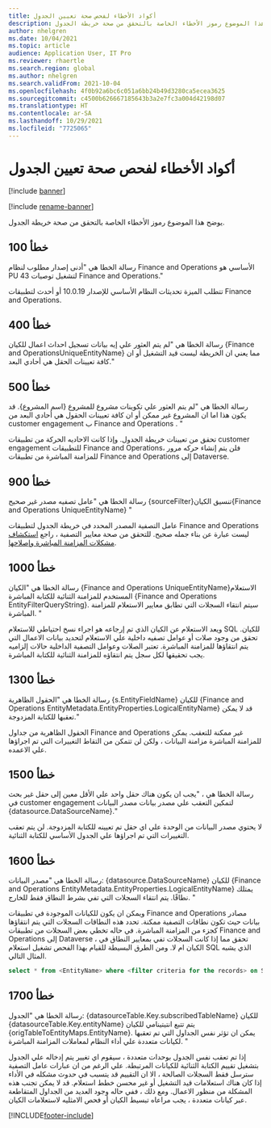 ```yaml
---
title: أكواد الأخطاء لفحص صحة تعيين الجدول
description: يوضح هذا الموضوع رموز الأخطاء الخاصة بالتحقق من صحة خريطة الجدول.
author: nhelgren
ms.date: 10/04/2021
ms.topic: article
audience: Application User, IT Pro
ms.reviewer: rhaertle
ms.search.region: global
ms.author: nhelgren
ms.search.validFrom: 2021-10-04
ms.openlocfilehash: 4f0b92a6bc6c051a6bb24b49d3280ca5ecea3625
ms.sourcegitcommit: c4500b626667185643b3a2e7fc3a004d42198d07
ms.translationtype: HT
ms.contentlocale: ar-SA
ms.lasthandoff: 10/29/2021
ms.locfileid: "7725065"
---
```

# <a name="errors-codes-for-the-table-map-health-check"></a>أكواد الأخطاء لفحص صحة تعيين الجدول

[!include [banner](../../includes/banner.md)]

[!include [rename-banner](~/includes/cc-data-platform-banner.md)]

يوضح هذا الموضوع رموز الأخطاء الخاصة بالتحقق من صحة خريطة الجدول.

## <a name="error-100"></a>خطأ 100

رسالة الخطا هي "أدنى إصدار مطلوب لنظام Finance and Operations الأساسي هو PU 43 لتشغيل توصيات Finance and Operations."

تتطلب الميزة تحديثات النظام الأساسي للإصدار 10.0.19 أو أحدث لتطبيقات Finance and Operations.

## <a name="error-400"></a>خطأ 400

رسالة الخطا هي "لم يتم العثور علي إيه بيانات تسجيل احداث اعمال للكيان \{Finance and OperationsUniqueEntityName\} مما يعني ان الخريطة ليست قيد التشغيل أو ان كافة تعيينات الحقل هي أحادي البعد."

## <a name="error-500"></a>خطأ 500

رسالة الخطا هي "لم يتم العثور علي تكوينات مشروع للمشروع \{اسم المشروع\}. قد يكون هذا اما ان المشروع غير ممكن أو ان كافة تعيينات الحقول هي أحادي البعد من customer engagement ب Finance and Operations . "

تحقق من تعيينات خريطة الجدول. وإذا كانت الاحاديه الحركة من تطبيقات customer engagement للتطبيقات Finance and Operations، فلن يتم إنشاء حركه مرور للمزامنة المباشرة من تطبيقات Finance and Operations إلى Dataverse.

## <a name="error-900"></a>خطأ 900

رسالة الخطا هي "عامل تصفيه مصدر غير صحيح \{sourceFilter\}تنسيق الكيان\{Finance and Operations UniqueEntityName\} "

عامل التصفية المصدر المحدد في خريطة الجدول لتطبيقات Finance and Operations ليست عبارة عن بناء جمله صحيح. للتحقق من صحة معايير التصفية ، راجع [استكشاف مشكلات المزامنة المباشرة وإصلاحها](dual-write-troubleshooting-live-sync.md#live-synchronization-issues-that-are-caused-by-incorrect-query-filter-syntax-on-the-dual-write-maps).

## <a name="error-1000"></a>خطأ 1000

رسالة الخطا هي "الكيان \{Finance and Operations UniqueEntityName\}الاستعلام المستخدم للمزامنة الثنائية للكتابة المباشرة \{Finance and Operations EntityFilterQueryString\}. سيتم انتقاء السجلات التي تطابق معايير الاستعلام للمزامنة المباشرة. "

ويعد الاستعلام عن الكيان الذي تم إرجاعه هو اجراء نسخ احتياطي للاستعلام SQL للكيان. تحقق من وجود صلات أو عوامل تصفيه داخلية علي الاستعلام لتحديد بيانات الاعمال التي يتم انتقاؤها للمزامنة المباشرة. تعتبر الصلات وعوامل التصفية الداخلية حالات إلزاميه يجب تحقيقها لكل سجل يتم انتقاؤه للمزامنة الثنائية للكتابة المباشرة.

## <a name="error-1300"></a>خطأ 1300

رسالة الخطا هي "الحقول الظاهرية \{s.EntityFieldName\} للكيان \{Finance and Operations EntityMetadata.EntityProperties.LogicalEntityName\} قد لا يمكن تعقبها للكتابة المزدوجة."

الحقول الظاهرية من جداول Finance and Operations غير ممكنة للتعقب. يمكن للمزامنة المباشرة مزامنة البيانات ، ولكن لن تتمكن من التقاط التغييرات التي تم اجراؤها علي الاعمده.

## <a name="error-1500"></a>خطأ 1500

رسالة الخطا هي ، "يجب ان يكون هناك حقل واحد علي الأقل معين إلى حقل غير بحث في customer engagement لتمكين التعقب علي مصدر بيانات مصدر البيانات \{datasource.DataSourceName\}."

لا يحتوي مصدر البيانات من الوحدة علي اي حقل تم تعيينه للكتابة المزدوجة. لن يتم تعقب التغييرات التي تم اجراؤها علي الجدول الأساسي للكتابة الثنائية.

## <a name="error-1600"></a>خطأ 1600

رسالة الخطا هي "مصدر البيانات: \{datasource.DataSourceName\} للكيان \{Finance and Operations EntityMetadata.EntityProperties.LogicalEntityName\} يمتلك نطاقًا. يتم انتقاء السجلات التي تفي بشرط النطاق فقط للخارج. "

ويمكن ان يكون للكيانات الموجودة في تطبيقات Finance and Operations مصادر بيانات حيث تكون نطاقات التصفية ممكنة. تحدد هذه النطاقات السجلات التي يتم انتقاؤها كجزء من المزامنة المباشرة. في حاله تخطي بعض السجلات من تطبيقات Finance and Operations إلى Dataverse ، تحقق مما إذا كانت السجلات تفي بمعايير النطاق في الكيان ام لا. ومن الطرق البسيطة للقيام بهذا الفحص تشغيل استعلام SQL الذي يشبه المثال التالي.

```sql
select * from <EntityName> where <filter criteria for the records> on SQL.
```

## <a name="error-1700"></a>خطأ 1700

رسالة الخطا هي "الجدول: \{datasourceTable.Key.subscribedTableName\} للكيان \{datasourceTable.Key.entityName\} يتم تتبع انتيتينامي للكيان \{origTableToEntityMaps.EntityName\}. يمكن ان تؤثر نفس الجداول التي تم تعقبها لكيانات متعددة علي أداء النظام لمعاملات المزامنة المباشرة. "

إذا تم تعقب نفس الجدول بوحدات متعددة ، سيقوم اي تغيير يتم إدخاله علي الجدول بتشغيل تقييم الكتابة الثنائية للكيانات المرتبطة. علي الرغم من ان عبارات عامل التصفية سترسل فقط السجلات الصالحة ، الا ان التقييم قد يتسبب في حدوث مشكله في الأداء إذا كان هناك استعلامات قيد التشغيل أو غير محسن خطط استعلام. قد لا يمكن تجنب هذه المشكلة من منظور الاعمال. ومع ذلك ، ففي حاله وجود العديد من الجداول المتقاطعة عبر كيانات متعددة ، يجب مراعاه تبسيط الكيان أو فحص الامثليه لاستعلامات الكيان.

[!INCLUDE[footer-include](../../../../includes/footer-banner.md)]
